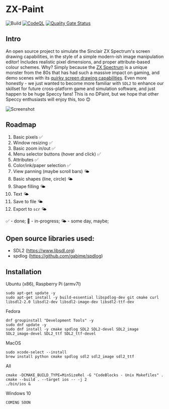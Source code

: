 # ZX-Paint

![Build](https://github.com/twelvechairssoftware/zxpaint/workflows/Build/badge.svg)
[![CodeQL](https://github.com/twelve-chairs/zxpaint/actions/workflows/github-code-scanning/codeql/badge.svg)](https://github.com/twelve-chairs/zxpaint/actions/workflows/github-code-scanning/codeql)
[![Quality Gate Status](https://sonarcloud.io/api/project_badges/measure?project=twelve-chairs_zxpaint&metric=alert_status)](https://sonarcloud.io/summary/new_code?id=twelve-chairs_zxpaint)

## Intro
An open source project to simulate the Sinclair ZX Spectrum's screen drawing capabilities, in the style of a simple modern-ish image manipulation editor! Includes realistic pixel dimensions, and proper attribute-based colour schemes. Why? Simply because the [ZX Spectrum](https://en.wikipedia.org/wiki/ZX_Spectrum) is a unique monster from the 80s that has had such a massive impact on gaming, and demo scenes with its [quirky screen drawing capabilities](https://en.wikipedia.org/wiki/ZX_Spectrum_graphic_modes). Even more honestly - we just wanted to become more familiar with `SDL2` to enhance our skillset for future cross-platform game and simulation software, and just happen to be huge Speccy fans! This is no DPaint, but we hope that other Speccy enthusiasts will enjoy this, too 😊

![Screenshot](https://github.com/twelvechairssoftware/zxpaint/raw/master/res/zxpaint.png)

## Roadmap
1. Basic pixels ✅
2. Window resizing ✅
3. Basic zoom in/out ✅
4. Menu selector buttons (hover and click) ✅
5. Attributes ✅
6. Color/ink/paper selection ✅
7. View panning (maybe scroll bars) 🌤️
8. Basic shapes (line, circle) 🌤️
9. Shape filling 🌤️
10. Text 🌤️
11. Save to file 🌤️
12. Export to `scr` 🌤

✅ - done; 🚧 - in-progress; 🌤️ -  some day, maybe;

## Open source libraries used:
 - SDL2 (https://www.libsdl.org)
 - spdlog (https://github.com/gabime/spdlog)

## Installation
Ubuntu (x86), Raspberry Pi (armv7l)
```shell
sudo apt-get update -y
sudo apt-get install -y build-essential libspdlog-dev git cmake curl libsdl2-2.0 libsdl2-dev libsdl2-image-dev libsdl2-ttf-dev
```
Fedora
```shell
dnf groupinstall "Development Tools" -y
sudo dnf update -y
sudo dnf install -y cmake spdlog SDL2 SDL2-devel SDL2_image SDL2_image-devel SDL2_ttf SDL2_ttf-devel
```
MacOS
```shell
sudo xcode-select --install
brew install python cmake spdlog sdl2 sdl2_image sdl2_ttf
```

All 
```shell
cmake -DCMAKE_BUILD_TYPE=MinSizeRel -G "CodeBlocks - Unix Makefiles" .
cmake --build . --target ios -- -j 2
./bin/ios &
```

Windows 10
```shell
COMING SOON
 ```
